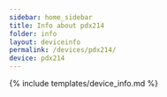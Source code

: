 ```yaml
---
sidebar: home_sidebar
title: Info about pdx214
folder: info
layout: deviceinfo
permalink: /devices/pdx214/
device: pdx214
---
```

{% include templates/device_info.md %}
